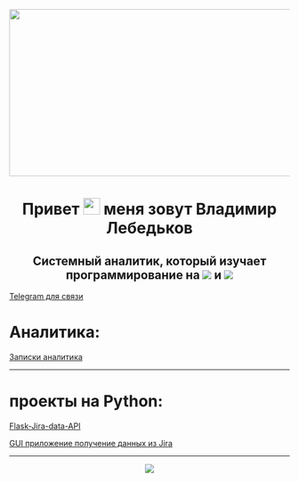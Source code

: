 <div align="center">
  <img src="https://media.giphy.com/media/dWesBcTLavkZuG35MI/giphy.gif" width="600" height="300"/>
</div>







<div align="center">
<h1>
  Привет <img src="https://media.giphy.com/media/hvRJCLFzcasrR4ia7z/giphy.gif" width="30px"/> меня зовут Владимир Лебедьков
  
</h1>
<h2>
Системный аналитик, который изучает программирование на 
    <img src="https://skillicons.dev/icons?i=rust" />
   и <img src="https://skillicons.dev/icons?i=py"

</h2>
</div>



<!-- - **Сайт визитка** <a href="lebedkov.ru">lebedkov.ru</a> -->

   <a href="https://t.me/Petrovich_Analyst">Telegram для связи</a>

   
   # Аналитика:

 <a href="https://github.com/BorodaOmsk/Analyst-s-Notes/blob/main/README.md">Записки аналитика</a>
  

  ---
# проекты на Python:

<a href="https://github.com/BorodaOmsk/Flask-Jira-data-API">Flask-Jira-data-API</a>

<a href="https://github.com/BorodaOmsk/JiraDataApi">GUI приложение получение данных из Jira</a>

  ---




<p align="center">

  <a href="https://skillicons.dev">
    <img src="https://skillicons.dev/icons?i=git,docker,rust,py,flask,postgres,rabbitmq,kafka,vscode,figma" />
  </a>
</p>


<div align="center">
<img align="center"src="https://komarev.com/ghpvc/?username=BorodaOmsk&style=flat-square&color=blue"  alt=""/ >
</div>


